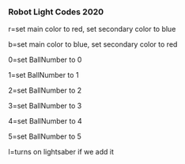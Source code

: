 ### Robot Light Codes 2020 ###

r=set main color to red, set secondary color to blue 

b=set main color to blue, set secondary color to red

0=set BallNumber to 0

1=set BallNumber to 1

2=set BallNumber to 2

3=set BallNumber to 3

4=set BallNumber to 4

5=set BallNumber to 5

l=turns on lightsaber if we add it
